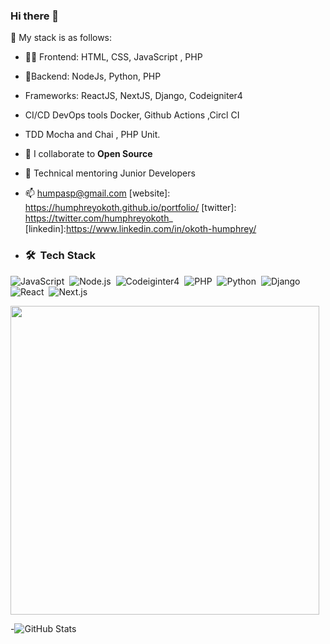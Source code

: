 ### Hi there 👋
👨‍ My stack is as follows:



- 👨‍💻   Frontend: HTML, CSS, JavaScript , PHP       
- 🔧Backend: NodeJs, Python, PHP  
- Frameworks:  ReactJS, NextJS, Django, Codeigniter4
- CI/CD DevOps tools Docker, Github Actions ,Circl CI
- TDD  Mocha and Chai , PHP Unit.
- 👯 I collaborate to **Open Source**
- 🔭 Technical mentoring Junior Developers
- 📫 humpasp@gmail.com
[website]: https://humphreyokoth.github.io/portfolio/
[twitter]: https://twitter.com/humphreyokoth_
[linkedin]:https://www.linkedin.com/in/okoth-humphrey/

- ### 🛠 &nbsp;Tech Stack
![JavaScript](https://img.shields.io/badge/-JavaScript-05122A?style=flat&logo=javascript)&nbsp;
![Node.js](https://img.shields.io/badge/-Node.js-05122A?style=flat&logo=node.js)&nbsp;
![Codeiginter4](https://img.shields.io/badge/-Codeiginter4-05122A?style=flat&logo=codeiginter4)&nbsp;
![PHP](https://img.shields.io/badge/-Php-05122A?style=flat&logo=php)&nbsp;
![Python](https://img.shields.io/badge/-Python-05122A?style=flat&logo=python)&nbsp;
![Django](https://img.shields.io/badge/-Django-05122A?style=flat&logo=django)&nbsp;
![React](https://img.shields.io/badge/-React-05122A?style=flat&logo=react)&nbsp;
![Next.js](https://img.shields.io/badge/-Next.js-05122A?style=flat&logo=next.js)&nbsp;
<br />

<p><img width="494" align="center" src="https://github-readme-stats.vercel.app/api/top-langs?username=humphreyokoth&show_icons=true&locale=en&layout=compact"/></p>

-![GitHub Stats](https://github-readme-stats.vercel.app/api?username=humphreyokoth&theme=radical)
